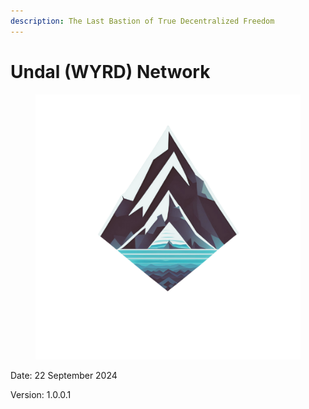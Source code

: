 ```yaml
---
description: The Last Bastion of True Decentralized Freedom
---
```


# Undal (WYRD) Network

<figure><img src=".gitbook/assets/Black And White Minimalist Typography Personal Logo (7).png" alt=""><figcaption></figcaption></figure>

Date: 22 September 2024

Version: 1.0.0.1
